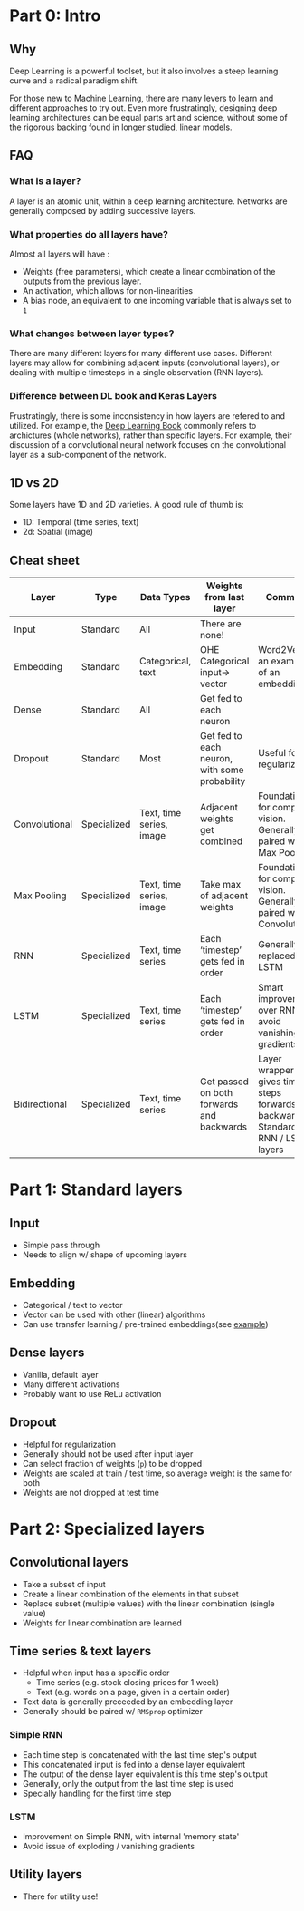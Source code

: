 # Part 0: Intro

## Why

Deep Learning is a powerful toolset, but it also involves a steep learning curve and a radical paradigm shift.

For those new to Machine Learning, there are many levers to learn and different approaches to try out. Even more frustratingly, designing deep learning architectures can be equal parts art and science, without some of the rigorous backing found in longer studied, linear models. 

## FAQ

### What is a layer?

A layer is an atomic unit, within a deep learning architecture. Networks are generally composed by adding successive layers. 

### What properties do all layers have?

Almost all layers will have :

 - Weights (free parameters), which create a linear combination of the outputs from the previous layer. 
 - An activation, which allows for non-linearities
 - A bias node, an equivalent to one incoming variable that is always set to `1`

### What changes between layer types?

There are many different layers for many different use cases. Different layers may allow for combining adjacent inputs (convolutional layers), or dealing with multiple timesteps in a single observation (RNN layers). 

### Difference between DL book and Keras Layers

Frustratingly, there is some inconsistency in how layers are refered to and utilized. For example, the 
[Deep Learning Book](http://www.deeplearningbook.org/) commonly refers to  archictures (whole networks), rather than specific layers. For example, their discussion of a convolutional neural network focuses on the convolutional layer as a sub-component of the network. 

## 1D vs 2D

Some layers have 1D and 2D varieties. A good rule of thumb is:

 - 1D: Temporal (time series, text)
 - 2d: Spatial (image)

## Cheat sheet

| Layer         | Type        | Data Types               | Weights from last layer                       | Comment                                                                                    | Further Reading                                                                | Keras docs | Comment |
|---------------|-------------|--------------------------|-----------------------------------------------|--------------------------------------------------------------------------------------------|--------------------------------------------------------------------------------|------------|---------|
| Input         | Standard    | All                      | There are none!                               |                                                                                            |                                                                                |            |         |
| Embedding     | Standard    | Categorical, text        | OHE Categorical input-> vector                | Word2Vec is an example of an embedding                                                     | https://arxiv.org/abs/1604.06737                                               |            |         |
| Dense         | Standard    | All                      | Get fed to each neuron                        |                                                                                            | http://www.deeplearningbook.org/contents/mlp.html                              |            |         |
| Dropout       | Standard    | Most                     | Get fed to each neuron, with some probability | Useful for regularization                                                                  | http://jmlr.org/papers/volume15/srivastava14a.old/srivastava14a.pdf            |            |         |
| Convolutional | Specialized | Text, time series, image | Adjacent weights get combined                 | Foundational for computer vision. Generally paired w/ Max Pooling                          | http://www.deeplearningbook.org/contents/convnets.html                         |            |         |
| Max Pooling   | Specialized | Text, time series, image | Take max of adjacent weights                  | Foundational for computer vision. Generally paired w/ Convolutional                        | http://www.deeplearningbook.org/contents/convnets.html                         |            |         |
| RNN           | Specialized | Text, time series        | Each ‘timestep’ gets fed in order             | Generally replaced w/ LSTM                                                                 | https://arxiv.org/pdf/1412.3555v1.pdf                                          |            |         |
| LSTM          | Specialized | Text, time series        | Each ‘timestep’ gets fed in order             | Smart improvement over RNN, to avoid vanishing gradients                                   | http://colah.github.io/posts/2015-08-Understanding-LSTMs/                      |            |         |
| Bidirectional | Specialized | Text, time series        | Get passed on both forwards and backwards     | Layer wrapper that gives time steps forwards and backwards. Standard for RNN / LSTM layers | https://pdfs.semanticscholar.org/4b80/89bc9b49f84de43acc2eb8900035f7d492b2.pdf |            |         |

# Part 1: Standard layers

## Input

 - Simple pass through
 - Needs to align w/ shape of upcoming layers

## Embedding

 - Categorical / text to vector
 - Vector can be used with other (linear) algorithms
 - Can use transfer learning / pre-trained embeddings(see [example](https://blog.keras.io/using-pre-trained-word-embeddings-in-a-keras-model.html))

## Dense layers

 - Vanilla, default layer
 - Many different activations
 - Probably want to use ReLu activation

## Dropout

 - Helpful for regularization
 - Generally should not be used after input layer
 - Can select fraction of weights (`p`) to be dropped
 - Weights are scaled at train / test time, so average weight is the same for both
 - Weights are not dropped at test time

# Part 2: Specialized layers

## Convolutional layers

 - Take a subset of input
 - Create a linear combination of the elements in that subset
 - Replace subset (multiple values) with the linear combination (single value)
 - Weights for linear combination are learned

## Time series & text layers

 - Helpful when input has a specific order 
   - Time series (e.g. stock closing prices for 1 week)
   - Text (e.g. words on a page, given in a certain order)
 - Text data is generally preceeded by an embedding layer
 - Generally should be paired w/ `RMSprop` optimizer

### Simple RNN

 - Each time step is concatenated with the last time step's output
 - This concatenated input is fed into a dense layer equivalent
 - The output of the dense layer equivalent is this time step's output
 - Generally, only the output from the last time step is used
 - Specially handling for the first time step

### LSTM

 - Improvement on Simple RNN, with internal 'memory state'
 - Avoid issue of exploding / vanishing gradients

## Utility layers

 - There for utility use!